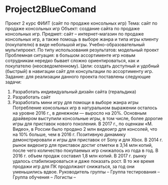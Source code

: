# Project2BlueComand
Проект 2 курс ФИИТ (сайт по продаже консольных игр)
Тема: сайт по продаже консольных игр
Объект: создание сайта по продаже консольных игр.
Предмет: сайт – интернет-магазин по продаже консольных игр, а также помощь в выборе жанра и типа игры клиенту (покупателю) в виде небольшой игры.
Учебно-образовательный мультипроект.
По типу использования результатов: модельный проект
Проблемная ситуация: в большом ассортименте игр новым сотрудникам нередко бывает сложно  ориентироваться, как и покупателю (неосведомленному).
Цели: создать доступный и удобный (быстрый) в навигации сайт для консультации по ассортименту игр.
Задание: для реализации данного проекта поставлены следующие задачи:
1.	Разработать индивидуальный дизайн сайта (геральдика)
2.	Разработать сайт
3.	Разработать мини игру для помощи в выборе жанра игры
Потребление консольных игр в натуральном выражении осталось на уровне 2016 г., в денежном — выросло на 20%. Основным драйвером выступили консольные игры, в том числе, более дорогие игры для приставок нового поколения. В 2017 г., по оценкам «М. Видео», в России было продано 2 млн видеоигр для консолей, что на 10% больше, чем в 2016 г. Позитивную динамику демонстрировали и игры для приставок от Sony и для Xbox.
В 2014 г. рынок видеоигр для приставок достиг отметки в 3,14 млн копий, после чего количество покупаемых игр снижалось из года в год. В 2016 г. объем продаж составил 1,8 млн копий. В 2017 г. рынку удалось стабилизироваться и даже показать рост.
В то же время продажи игр для ПК продолжают снижаться, за год они уменьшились вдвое.
Руководитель группы – 
Группа тестирования – 
Группа обучения – 
Логисты –

